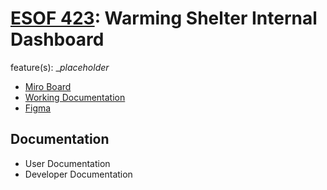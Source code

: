 # <ins>ESOF 423</ins>: Warming Shelter Internal Dashboard
feature(s): __placeholder_
+ [Miro Board](https://miro.com/app/board/uXjVNwgTvPg=/)
+ [Working Documentation](https://docs.google.com/document/d/1mHYhYd9OutI6fMArA5x8P96BLqI7eUwn0tWa3hMybOA/edit)
+ [Figma](https://www.figma.com/files/team/1336392980857342986/ESOF-423?fuid=1336393361179259357)
## Documentation 
+ User Documentation
+ Developer Documentation

